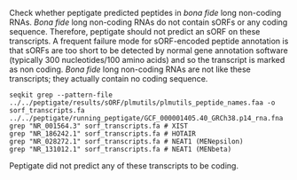 Check whether peptigate predicted peptides in *bona fide* long non-coding RNAs.
*Bona fide* long non-coding RNAs do not contain sORFs or any coding sequence.
Therefore, peptigate should not predict an sORF on these transcripts.
A frequent failure mode for sORF-encoded peptide annotation is that sORFs are too short to be detected by normal gene annotation software (typically 300 nucleotides/100 amino acids) and so the transcript is marked as non coding.
*Bona fide* long non-coding RNAs are not like these transcripts; they actually contain no coding sequence. 

```
seqkit grep --pattern-file ../../peptigate/results/sORF/plmutils/plmutils_peptide_names.faa -o sorf_transcripts.fa ../../peptigate/running_peptigate/GCF_000001405.40_GRCh38.p14_rna.fna
grep "NR_001564.3" sorf_transcripts.fa # XIST
grep "NR_186242.1" sorf_transcripts.fa # HOTAIR
grep "NR_028272.1" sorf_transcripts.fa # NEAT1 (MENepsilon)
grep "NR_131012.1" sorf_transcripts.fa # NEAT1 (MENbeta)
```

Peptigate did not predict any of these transcripts to be coding.
